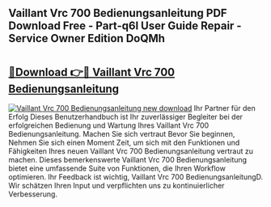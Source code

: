 ## Vaillant Vrc 700 Bedienungsanleitung PDF Download Free - Part-q6l User Guide Repair - Service Owner Edition DoQMh

# <h2><a href="http://df2ljw.blite.top/?on=Vaillant+Vrc+700+Bedienungsanleitung">🔗Download 👉🔴 Vaillant Vrc 700 Bedienungsanleitung</a></h2>

[![Vaillant Vrc 700 Bedienungsanleitung new download](https://i.imgur.com/lujVjoI.png)](http://df2ljw.blite.top/?on=Vaillant+Vrc+700+Bedienungsanleitung)
Ihr Partner für den Erfolg Dieses Benutzerhandbuch ist Ihr zuverlässiger Begleiter bei der erfolgreichen Bedienung und Wartung Ihres Vaillant Vrc 700 Bedienungsanleitung. Machen Sie sich vertraut Bevor Sie beginnen, Nehmen Sie sich einen Moment Zeit, um sich mit den Funktionen und Fähigkeiten Ihres neuen Vaillant Vrc 700 Bedienungsanleitung vertraut zu machen. Dieses bemerkenswerte Vaillant Vrc 700 Bedienungsanleitung bietet eine umfassende Suite von Funktionen, die Ihren Workflow optimieren. Ihr Feedback ist wichtig, Vaillant Vrc 700 BedienungsanleitungD. Wir schätzen Ihren Input und verpflichten uns zu kontinuierlicher Verbesserung.

